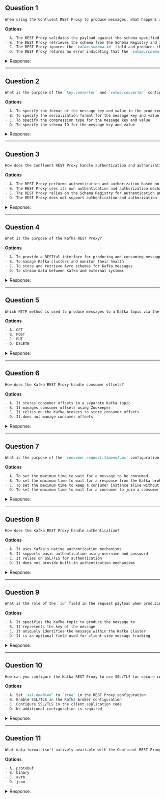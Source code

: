 ## Question 1

```markdown
When using the Confluent REST Proxy to produce messages, what happens if the `value.schema.id` is provided in the request payload?
```

**Options**

```markdown
- A. The REST Proxy validates the payload against the schema specified by the ID
- B. The REST Proxy retrieves the schema from the Schema Registry and includes it in the produced message
- C. The REST Proxy ignores the `value.schema.id` field and produces the message without any schema information
- D. The REST Proxy returns an error indicating that the `value.schema.id` is not supported
```

<details><summary>Response:</summary>

**Answer:** A

**Explanation:**

```markdown
When producing messages through the Confluent REST Proxy, you can optionally provide the `value.schema.id` field to specify the schema ID.

- A. The Proxy retrieves the schema by ID and validates the payload.
- B. Incorrect – it doesn’t include the schema itself in the message.
- C. Incorrect – the field is not ignored.
- D. Incorrect – the Proxy supports this field.
```

</details>

---

## Question 2

```markdown
What is the purpose of the `key.converter` and `value.converter` configurations in the Confluent REST Proxy?
```

**Options**

```markdown
- A. To specify the format of the message key and value in the produced messages
- B. To specify the serialization format for the message key and value in the REST API requests and responses
- C. To specify the compression type for the message key and value
- D. To specify the schema ID for the message key and value
```

<details><summary>Response:</summary>

**Answer:** B

**Explanation:**

```markdown
The converters determine serialization in HTTP communication.

- A. Incorrect – not about Kafka message format.
- B. Correct – applies to HTTP layer serialization.
- C. Incorrect – compression is separate.
- D. Incorrect – schema IDs are in the payload, not converter configs.
```

</details>

---

## Question 3

```markdown
How does the Confluent REST Proxy handle authentication and authorization for production and consumption of messages?
```

**Options**

```markdown
- A. The REST Proxy performs authentication and authorization based on the Kafka ACLs configured in the brokers
- B. The REST Proxy uses its own authentication and authorization mechanism independent of Kafka
- C. The REST Proxy relies on the Schema Registry for authentication and authorization
- D. The REST Proxy does not support authentication and authorization
```

<details><summary>Response:</summary>

**Answer:** B

**Explanation:**

```markdown
The REST Proxy enforces its own auth and authorization at the HTTP layer.

- A. Incorrect – it doesn’t rely on Kafka ACLs.
- B. Correct – supports basic and JWT auth independently.
- C. Incorrect – Schema Registry is not responsible.
- D. Incorrect – it does support auth mechanisms.
```

</details>

---

## Question 4

```markdown
What is the purpose of the Kafka REST Proxy?
```

**Options**

```markdown
- A. To provide a RESTful interface for producing and consuming messages in Kafka
- B. To manage Kafka clusters and monitor their health
- C. To store and retrieve Avro schemas for Kafka messages
- D. To stream data between Kafka and external systems
```

<details><summary>Response:</summary>

**Answer:** A

**Explanation:**

```markdown
The REST Proxy enables HTTP access to Kafka.

- A. Correct – it exposes Kafka’s capabilities over REST.
- B. Incorrect – that’s Kafka Manager’s role.
- C. Incorrect – that's Schema Registry's role.
- D. Incorrect – Kafka Connect does that.
```

</details>

---

## Question 5

```markdown
Which HTTP method is used to produce messages to a Kafka topic via the REST Proxy?
```

**Options**

```markdown
- A. GET
- B. POST
- C. PUT
- D. DELETE
```

<details><summary>Response:</summary>

**Answer:** B

**Explanation:**

```markdown
Producing messages involves sending data, which aligns with POST semantics.

- A. Incorrect – GET is for reading.
- B. Correct – POST sends data to Kafka.
- C. Incorrect – PUT is for idempotent writes, not used here.
- D. Incorrect – DELETE is for removing resources.
```

</details>

---

## Question 6

```markdown
How does the Kafka REST Proxy handle consumer offsets?
```

**Options**

```markdown
- A. It stores consumer offsets in a separate Kafka topic
- B. It manages consumer offsets using Zookeeper
- C. It relies on the Kafka brokers to store consumer offsets
- D. It does not manage consumer offsets
```

<details><summary>Response:</summary>

**Answer:** C

**Explanation:**

```markdown
Kafka brokers manage offsets internally.

- A. Incorrect – offset topic is not separate or custom.
- B. Incorrect – Kafka no longer uses Zookeeper for offsets.
- C. Correct – stored in `__consumer_offsets` topic by brokers.
- D. Incorrect – offsets are managed, just not by REST Proxy directly.
```

</details>

---

## Question 7

```markdown
What is the purpose of the `consumer.request.timeout.ms` configuration parameter in the Kafka REST Proxy?
```

**Options**

```markdown
- A. To set the maximum time to wait for a message to be consumed
- B. To set the maximum time to wait for a response from the Kafka broker
- C. To set the maximum time to keep a consumer instance alive without further requests
- D. To set the maximum time to wait for a consumer to join a consumer group
```

<details><summary>Response:</summary>

**Answer:** C

**Explanation:**

```markdown
This controls idle timeout for consumer instances.

- A. Incorrect – not about waiting for a message.
- B. Incorrect – that’s broker-level.
- C. Correct – controls lifecycle of consumer instance.
- D. Incorrect – group coordination is managed internally.
```

</details>

---

## Question 8

```markdown
How does the Kafka REST Proxy handle authentication?
```

**Options**

```markdown
- A. It uses Kafka's native authentication mechanisms
- B. It supports basic authentication using username and password
- C. It relies on SSL/TLS for authentication
- D. It does not provide built-in authentication mechanisms
```

<details><summary>Response:</summary>

**Answer:** B

**Explanation:**

```markdown
REST Proxy supports HTTP Basic Auth.

- A. Incorrect – does not integrate directly with Kafka auth.
- B. Correct – uses HTTP headers for basic auth.
- C. Incorrect – SSL provides encryption, not auth alone.
- D. Incorrect – it does provide auth.
```

</details>

---

## Question 9

```markdown
What is the role of the `id` field in the request payload when producing messages via the Kafka REST Proxy?
```

**Options**

```markdown
- A. It specifies the Kafka topic to produce the message to
- B. It represents the key of the message
- C. It uniquely identifies the message within the Kafka cluster
- D. It is an optional field used for client-side message tracking
```

<details><summary>Response:</summary>

**Answer:** D

**Explanation:**

```markdown
The `id` field is for client use only.

- A. Incorrect – topic is specified in the URL.
- B. Incorrect – the message key is separate.
- C. Incorrect – Kafka doesn’t use this field.
- D. Correct – helps clients track requests/responses.
```

</details>

---

## Question 10

```markdown
How can you configure the Kafka REST Proxy to use SSL/TLS for secure communication?
```

**Options**

```markdown
- A. Set `ssl.enabled` to `true` in the REST Proxy configuration
- B. Enable SSL/TLS in the Kafka broker configuration
- C. Configure SSL/TLS in the client application code
- D. No additional configuration is required
```

<details><summary>Response:</summary>

**Answer:** A

**Explanation:**

```markdown
The REST Proxy has its own SSL config.

- A. Correct – `ssl.enabled=true` enables HTTPS support.
- B. Incorrect – this is for Kafka, not REST Proxy.
- C. Incorrect – REST Proxy must be configured, not the client alone.
- D. Incorrect – you must explicitly enable SSL.
```

</details>

---

## Question 11

```markdown
What data format isn't natively available with the Confluent REST Proxy?
```

**Options**

```markdown
- A. protobuf
- B. binary
- C. avro
- D. json
```

<details><summary>Response:</summary>

**Answer:** A

**Explanation:**

```markdown
Protocol Buffers are not natively supported.

- A. Correct – not supported natively.
- B. Incorrect – binary is supported.
- C. Incorrect – Avro is natively supported.
- D. Incorrect – JSON is supported.
```

</details>